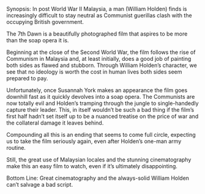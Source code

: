 Synopsis: In post World War II Malaysia, a man (William Holden) finds is increasingly difficult to stay neutral as Communist guerillas clash with the occupying British government.

The 7th Dawn is a beautifully photographed film that aspires to be more than the soap opera it is.

Beginning at the close of the Second World War, the film follows the rise of Communism in Malaysia and, at least initially, does a good job of painting both sides as flawed and stubborn.  Through William Holden’s character, we see that no ideology is worth the cost in human lives both sides seem prepared to pay.

Unfortunately, once Susannah York makes an appearance the film goes downhill fast as it quickly devolves into a soap opera.  The Communists are now totally evil and Holden’s tramping through the jungle to single-handedly capture their leader.  This, in itself wouldn’t be such a bad thing if the film’s first half hadn’t set itself up to be a nuanced treatise on the price of war and the collateral damage it leaves behind.

Compounding all this is an ending that seems to come full circle, expecting us to take the film seriously again, even after Holden’s one-man army routine.

Still, the great use of Malaysian locales and the stunning cinematography make this an easy film to watch, even if it’s ultimately disappointing.

Bottom Line: Great cinematography and the always-solid William Holden can’t salvage a bad script.

